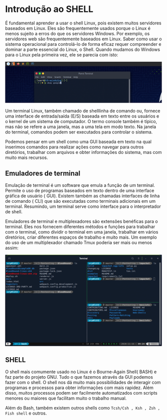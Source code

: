 # Introdução ao SHELL

É fundamental aprender a usar o shell Linux, pois existem muitos servidores baseados em Linux. Eles são frequentemente usados ​​porque o Linux é menos sujeito a erros do que os servidores Windows. Por exemplo, os servidores web são frequentemente baseados em Linux. Saber como usar o sistema operacional para controlá-lo de forma eficaz requer compreender e dominar a parte essencial do Linux, o Shell. Quando mudamos do Windows para o Linux pela primeira vez, ele se parecia com isto:

![alt text](./img/first_linux2.webp)

Um terminal Linux, também chamado de shelllinha de comando ou, fornece uma interface de entrada/saída (E/S) baseada em texto entre os usuários e o kernel de um sistema de computador. O termo console também é típico, mas não se refere a uma janela, mas a uma tela em modo texto. Na janela do terminal, comandos podem ser executados para controlar o sistema.

Podemos pensar em um shell como uma GUI baseada em texto na qual inserimos comandos para realizar ações como navegar para outros diretórios, trabalhar com arquivos e obter informações do sistema, mas com muito mais recursos.

## Emuladores de terminal

Emulação de terminal é um software que emula a função de um terminal. Permite o uso de programas baseados em texto dentro de uma interface gráfica de usuário ( GUI). Existem também as chamadas interfaces de linha de comando ( CLI) que são executadas como terminais adicionais em um terminal. Resumindo, um terminal serve como interface para o interpretador de shell.

Emuladores de terminal e multiplexadores são extensões benéficas para o terminal. Eles nos fornecem diferentes métodos e funções para trabalhar com o terminal, como dividir o terminal em uma janela, trabalhar em vários diretórios, criar diferentes espaços de trabalho e muito mais. Um exemplo do uso de um multiplexador chamado Tmux poderia ser mais ou menos assim:

![alt text](./img/tmux.webp)

## SHELL

O shell mais comumente usado no Linux é o Bourne-Again Shell( BASH) e faz parte do projeto GNU. Tudo o que fazemos através da GUI podemos fazer com o shell. O shell nos dá muito mais possibilidades de interagir com programas e processos para obter informações com mais rapidez. Além disso, muitos processos podem ser facilmente automatizados com scripts menores ou maiores que facilitam muito o trabalho manual.

Além do Bash, também existem outros shells como ``Tcsh/Csh , Ksh , Zsh , Fish shell`` e outros.
